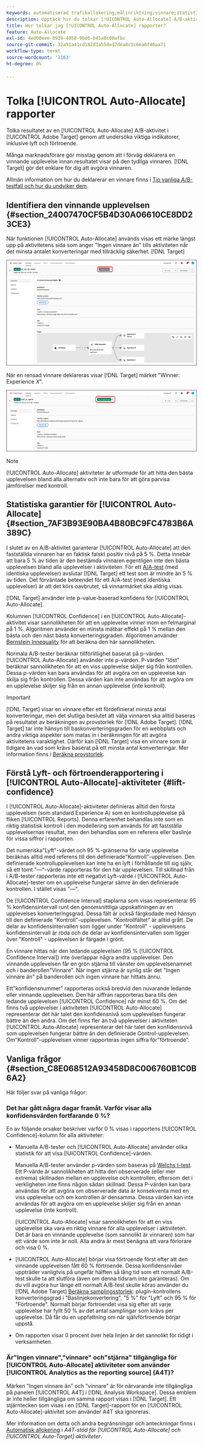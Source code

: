 ```yaml
---
keywords: automatiserad trafikallokering;målinriktning;vinnare;statistisk garanti;självförtroende;bestämma vinnare;lyft;självförtroende;standard;standardupplevelse;autoallokera;autoallokera
description: Upptäck hur du tolkar [!UICONTROL Auto-Allocate] A/B-aktivitetsresultat, med fokus på nyckelindikatorer som lyft och självförtroende.
title: Hur tolkar jag [!UICONTROL Auto-Allocate] rapporter?
feature: Auto-Allocate
exl-id: 4ed00eee-8939-4958-9be6-b45a8c08afbc
source-git-commit: 32a91a41cd182d3a55ded7dea8c1c6ea6f46aa71
workflow-type: tm+mt
source-wordcount: '1163'
ht-degree: 0%

---
```


# Tolka [!UICONTROL Auto-Allocate] rapporter

Tolka resultatet av en [!UICONTROL Auto-Allocate] A/B-aktivitet i [!UICONTROL Adobe Target] genom att undersöka viktiga indikatorer, inklusive lyft och förtroende.

Många marknadsförare gör misstag genom att i förväg deklarera en vinnande upplevelse innan resultatet visar på den tydliga vinnaren. [!DNL Target] gör det enklare för dig att avgöra vinnaren.

Allmän information om hur du deklarerar en vinnare finns i [Tio vanliga A/B-testfall och hur du undviker dem](/help/main/c-activities/t-test-ab/common-ab-testing-pitfalls.md).

## Identifiera den vinnande upplevelsen {#section_24007470CF5B4D30A06610CE8DD23CE3}

När funktionen [!UICONTROL Auto-Allocate] används visas ett märke längst upp på aktivitetens sida som anger &quot;Ingen vinnare än&quot; tills aktiviteten når det minsta antalet konverteringar med tillräcklig säkerhet. [!DNL Target]

![Inget emblem för vinnare](/help/main/c-activities/automated-traffic-allocation/assets/no-winner-new.png)

När en rensad vinnare deklareras visar [!DNL Target] märket &quot;Winner: Experience *X*&quot;.

![Vinnarmärke](/help/main/c-activities/automated-traffic-allocation/assets/winner-new.png)

>[!NOTE]
>
>[!UICONTROL Auto-Allocate] aktiviteter är utformade för att hitta den bästa upplevelsen bland alla alternativ och inte bara för att göra parvisa jämförelser med kontroll.

## Statistiska garantier för [!UICONTROL Auto-Allocate] {#section_7AF3B93E90BA4B80BC9FC4783B6A389C}

I slutet av en A/B-aktivitet garanterar [!UICONTROL Auto-Allocate] att den fastställda vinnaren har en faktisk falskt positiv nivå på 5 %. Detta innebär att bara 5 % av tiden är den bestämda vinnaren egentligen inte den bästa upplevelsen bland alla upplevelser i aktiviteten. För ett [A/A-test](/help/main/c-activities/t-test-ab/aa-testing.md) (med identiska upplevelser) avslutar [!DNL Target] ett test som är mindre än 5 % av tiden. Det förväntade beteendet för ett A/A-test (med identiska upplevelser) är att det körs oavbrutet, så vinnarmärket ska aldrig visas.

[!DNL Target] använder inte p-value-baserad konfidens för [!UICONTROL Auto-Allocate].

Kolumnen [!UICONTROL Confidence] i en [!UICONTROL Auto-Allocate]-aktivitet visar sannolikheten för att en upplevelse vinner inom en felmarginal på 1 %. Algoritmen använder en minsta mätbar effekt på 1 % mellan den bästa och den näst bästa konverteringsgraden. Algoritmen använder [Bernstein Innequality](https://en.wikipedia.org/wiki/Bernstein_inequalities_%28probability_theory%29) för att beräkna den här sannolikheten.

Normala A/B-tester beräknar tillförlitlighet baserat på p-värden. [!UICONTROL Auto-Allocate] använder inte p-värden. P-värden &quot;löst&quot; beräknar sannolikheten för att en viss upplevelse skiljer sig från kontrollen. Dessa p-värden kan bara användas för att avgöra om en upplevelse kan skilja sig från kontrollen. Dessa värden kan inte användas för att avgöra om en upplevelse skiljer sig från en annan upplevelse (inte kontroll).

>[!IMPORTANT]
>
>[!DNL Target] visar en vinnare efter ett fördefinierat minsta antal konverteringar, men det slutliga beslutet att välja vinnaren ska alltid baseras på resultatet av beräkningen av provstorlek för [!DNL Adobe Target]. [!DNL Target] tar inte hänsyn till baskonverteringsgraden för en webbplats och andra viktiga aspekter som matas in i beräkningen för att avgöra aktivitetens varaktighet. Därför kan [!DNL Target] visa en vinnare som är tidigare än vad som krävs baserat på ett minsta antal konverteringar. Mer information finns i [Beräkna provstorlek](/help/main/c-activities/t-test-ab/sample-size-determination.md#section_6B8725BD704C4AFE939EF2A6B6E834E6).

## Förstå Lyft- och förtroenderapportering i [!UICONTROL Auto-Allocate]-aktiviteter {#lift-confidence}

I [!UICONTROL Auto-Allocate]-aktiviteter definieras alltid den första upplevelsen (som standard Experience A) som en kontrollupplevelse på fliken [!UICONTROL Reports]. Denna erfarenhet behandlas inte som en riktig statistisk kontroll i den modellering som används för att fastställa upplevelsernas resultat, men den behandlas som en referens eller baslinje för vissa siffror i rapporten.

Det numeriska&quot;Lyft&quot;-värdet och 95 %-gränserna för varje upplevelse beräknas alltid med referens till den definierade&quot;Kontroll&quot;-upplevelsen. Den definierade kontrollupplevelsen kan inte ha en lyft i förhållande till sig själv, så ett tomt &quot;—&quot;-värde rapporteras för den här upplevelsen. Till skillnad från i A/B-tester rapporteras inte ett negativt Lyft-värde i [!UICONTROL Auto-Allocate]-tester om en upplevelse fungerar sämre än den definierade kontrollen. I stället visas &quot;—&quot;.

De [!UICONTROL Confidence Interval] staplarna som visas representerar 95 % konfidensintervall runt den genomsnittliga uppskattningen av en upplevelses konverteringsgrad. Dessa fält är också färgkodade med hänsyn till den definierade &quot;Kontroll&quot;-upplevelsen. &quot;Kontrollfältet&quot; är alltid grått. De delar av konfidensintervallen som ligger under &quot;Kontroll&quot; - upplevelsens konfidensintervall är röda och de delar av konfidensintervallen som ligger över &quot;Kontroll&quot; - upplevelsen är färgade i grönt.

En vinnare hittas när den ledande upplevelsen (95 % [!UICONTROL Confidence Interval]) inte överlappar några andra upplevelser. Den vinnande upplevelsen får en grön stjärna till vänster om upplevelsenamnet och i banderollen&quot;Vinnare&quot;. När ingen stjärna är synlig står det &quot;Ingen vinnare än&quot; på banderollen och ingen vinnare har hittats ännu.

Ett&quot;konfidensnummer&quot; rapporteras också bredvid den nuvarande ledande eller vinnande upplevelsen. Den här siffran rapporteras bara tills den ledande upplevelsen [!UICONTROL Confidence] når minst 60 %. Om det finns två upplevelser i aktiviteten [!UICONTROL Auto-Allocate] representerar det här talet den konfidensnivå som upplevelsen fungerar bättre än den andra. Om det finns fler än två upplevelser i aktiviteten [!UICONTROL Auto-Allocate] representerar det här talet den konfidensnivå som upplevelsen fungerar bättre än den definierade Control-upplevelsen. Om&quot;Kontroll&quot;-upplevelsen vinner rapporteras ingen siffra för&quot;förtroende&quot;.

## Vanliga frågor {#section_C8E068512A93458D8C006760B1C0B6A2}

Här följer svar på vanliga frågor:

### Det har gått några dagar framåt. Varför visar alla konfidensvärden fortfarande 0 %?

En av följande orsaker beskriver varför 0 % visas i rapportens [!UICONTROL Confidence]-kolumn för alla aktiviteter:

* Manuella A/B-tester och [!UICONTROL Auto-Allocate] använder olika statistik för att visa [!UICONTROL Confidence]-värden.

  Manuella A/B-tester använder p-värden som baseras på [Welchs t-test](https://en.wikipedia.org/wiki/Welch%27s_t-test). Ett P-värde är sannolikheten att hitta den observerade (eller mer extrema) skillnaden mellan en upplevelse och kontrollen, eftersom det i verkligheten inte finns någon sådan skillnad. Dessa P-värden kan bara användas för att avgöra om observerade data är konsekventa med en viss upplevelse och om kontrollen är densamma. Dessa värden kan inte användas för att avgöra om en upplevelse skiljer sig från en annan upplevelse (inte kontroll).

  [!UICONTROL Auto-Allocate] visar sannolikheten för att en viss upplevelse ska vara en riktig vinnare för alla upplevelser i aktiviteten. Det är bara en vinnande upplevelse (som sannolikt är vinnaren) som har ett värde som inte är noll. Alla andra är mest benägna att vara förlorare och visa 0 %.

* [!UICONTROL Auto-Allocate] börjar visa förtroende först efter att den vinnande upplevelsen fått 60 % förtroende. Dessa konfidensnivåer uppträder vanligtvis på ungefär hälften så lång tid som ett normalt A/B-test skulle ta att slutföra (även om denna tidsram inte garanteras). Om du vill avgöra hur länge ett normalt A/B-test skulle köras använder du [!DNL Adobe Target] [Beräkna samplingsstorlek](/help/main/c-activities/t-test-ab/sample-size-determination.md#section_6B8725BD704C4AFE939EF2A6B6E834E6): plugin-kontrollens konverteringsgrad i &quot;Baslinjekonvertering&quot;, &quot;5 %&quot; för &quot;Lyft&quot; och 95 % för &quot;Förtroende&quot;. Normalt börjar förtroendet visa sig efter att varje upplevelse har fyllt 50 % av det antal samplingar som krävs per upplevelse. Då får du en uppfattning om när självförtroende börjar uppstå.

* Om rapporten visar 0 procent över hela linjen är det sannolikt för tidigt i verksamheten.

### Är&quot;Ingen vinnare&quot;,&quot;vinnare&quot; och&quot;stjärna&quot; tillgängliga för [!UICONTROL Auto-Allocate] aktiviteter som använder [!UICONTROL Analytics as the reporting source] (A4T)?

Märken &quot;Ingen vinnare än&quot; och &quot;vinnare&quot; är för närvarande inte tillgängliga på panelen [!UICONTROL A4T] i [!DNL Analysis Workspace]. Dessa emblem är inte heller tillgängliga om samma rapport visas i [!DNL Target]. Ett stjärntecken som visas i en [!DNL Target]-rapport för en [!UICONTROL Auto-Allocate]-aktivitet som använder A4T ska ignoreras.

Mer information om detta och andra begränsningar och anteckningar finns i [Automatisk allokering](/help/main/c-integrating-target-with-mac/a4t/a4t-at-aa.md#aa) i *A4T-stöd för [!UICONTROL Auto-Allocate] och [!UICONTROL Auto-Target] aktiviteter*.
